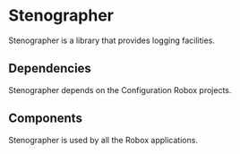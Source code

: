 # Stenographer
Stenographer is a library that provides logging facilities.

## Dependencies
Stenographer depends on the Configuration Robox projects.

## Components
Stenographer is used by all the Robox applications.
